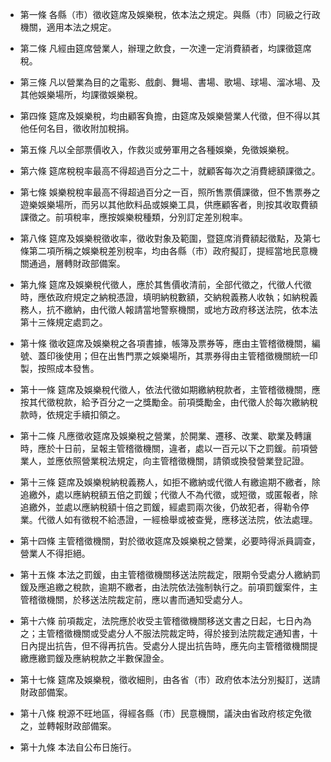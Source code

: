 * 第一條 各縣（市）徵收筵席及娛樂稅，依本法之規定。與縣（市）同級之行政機關，適用本法之規定。

* 第二條 凡經由筵席營業人，辦理之飲食，一次達一定消費額者，均課徵筵席稅。

* 第三條 凡以營業為目的之電影、戲劇、舞場、書場、歌場、球場、溜冰場、及其他娛樂場所，均課徵娛樂稅。

* 第四條 筵席及娛樂稅，均由顧客負擔，由筵席及娛樂營業人代徵，但不得以其他任何名目，徵收附加稅捐。

* 第五條 凡以全部票價收入，作救災或勞軍用之各種娛樂，免徵娛樂稅。

* 第六條 筵席稅稅率最高不得超過百分之二十，就顧客每次之消費總額課徵之。

* 第七條 娛樂稅稅率最高不得超過百分之一百，照所售票價課徵，但不售票券之遊樂娛樂場所，而另以其他飲料品或娛樂工具，供應顧客者，則按其收取費額課徵之。前項稅率，應按娛樂稅種類，分別訂定差別稅率。

* 第八條 筵席及娛樂稅徵收率，徵收對象及範圍，暨筵席消費額起徵點，及第七條第二項所稱之娛樂稅差別稅率，均由各縣（市）政府擬訂，提經當地民意機關通過，層轉財政部備案。

* 第九條 筵席及娛樂稅代徵人，應於其售價收清前，全部代徵之，代徵人代徵時，應依政府規定之納稅憑證，填明納稅數額，交納稅義務人收執；如納稅義務人，抗不繳納，由代徵人報請當地警察機關，或地方政府移送法院，依本法第十三條規定處罰之。

* 第十條 徵收筵席及娛樂稅之各項書據，帳簿及票券等，應由主管稽徵機關，編號、蓋印後使用；但在出售門票之娛樂場所，其票券得由主管稽徵機關統一印製，按照成本發售。

* 第十一條 筵席及娛樂稅代徵人，依法代徵如期繳納稅款者，主管稽徵機關，應按其代徵稅款，給予百分之一之獎勵金。前項獎勵金，由代徵人於每次繳納稅款時，依規定手續扣領之。

* 第十二條 凡應徵收筵席及娛樂稅之營業，於開業、遷移、改業、歇業及轉讓時，應於十日前，呈報主管稽徵機關，違者，處以一百元以下之罰鍰。前項營業人，並應依照營業稅法規定，向主管稽徵機關，請領或換發營業登記證。

* 第十三條 筵席及娛樂稅納稅義務人，如拒不繳納或代徵人有繳逾期不繳者，除追繳外，處以應納稅額五倍之罰鍰；代徵人不為代徵，或短徵，或匿報者，除追繳外，並處以應納稅額十倍之罰鍰，經處罰兩次後，仍故犯者，得勒令停業。代徵人如有徵稅不給憑證，一經檢舉或被查覺，應移送法院，依法處理。

* 第十四條 主管稽徵機關，對於徵收筵席及娛樂稅之營業，必要時得派員調查，營業人不得拒絕。

* 第十五條 本法之罰鍰，由主管稽徵機關移送法院裁定，限期令受處分人繳納罰鍰及應追繳之稅款，逾期不繳者，由法院依法強制執行之。前項罰鍰案件，主管稽徵機關，於移送法院裁定前，應以書而通知受處分人。

* 第十六條 前項裁定，法院應於收受主管稽徵機關移送文書之日起，七日內為之；主管稽徵機關或受處分人不服法院裁定時，得於接到法院裁定通知書，十日內提出抗告，但不得再抗告。受處分人提出抗告時，應先向主管稽徵機關提繳應繳罰鍰及應納稅款之半數保證金。

* 第十七條 筵席及娛樂稅，徵收細則，由各省（市）政府依本法分別擬訂，送請財政部備案。

* 第十八條 稅源不旺地區，得經各縣（市）民意機關，議決由省政府核定免徵之，並轉報財政部備案。

* 第十九條 本法自公布日施行。

